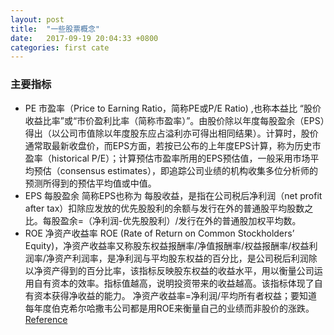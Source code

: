```yaml
---
layout: post
title:  "一些股票概念"
date:   2017-09-19 20:04:33 +0800
categories: first cate
---
```

### 主要指标
- PE
市盈率（Price to Earning Ratio，简称PE或P/E Ratio) ,也称本益比 “股价收益比率”或“市价盈利比率（简称市盈率）”。由股价除以年度每股盈余（EPS）得出（以公司市值除以年度股东应占溢利亦可得出相同结果）。计算时，股价通常取最新收盘价，而EPS方面，若按已公布的上年度EPS计算，称为历史市盈率（historical P/E）；计算预估市盈率所用的EPS预估值，一般采用市场平均预估（consensus estimates），即追踪公司业绩的机构收集多位分析师的预测所得到的预估平均值或中值。
- EPS
每股盈余 简称EPS也称为 每股收益，是指在公司税后净利润（net profit after tax）扣除应发放的优先股股利的余额与发行在外的普通股平均股数之比。每股盈余=（净利润-优先股股利）/发行在外的普通股加权平均数。
- ROE
净资产收益率 ROE (Rate of Return on Common Stockholders’ Equity)，净资产收益率又称股东权益报酬率/净值报酬率/权益报酬率/权益利润率/净资产利润率，是净利润与平均股东权益的百分比，是公司税后利润除以净资产得到的百分比率，该指标反映股东权益的收益水平，用以衡量公司运用自有资本的效率。指标值越高，说明投资带来的收益越高。该指标体现了自有资本获得净收益的能力。
净资产收益率=净利润/平均所有者权益；要知道每年度伯克希尔哈撒韦公司都是用ROE来衡量自己的业绩而非股价的涨跌。
[Reference](https://xueqiu.com/3037882447/53233858)
